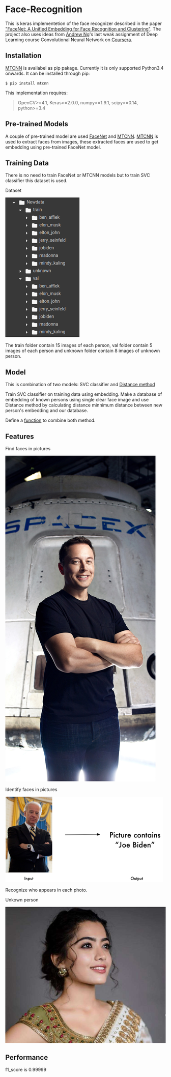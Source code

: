 # Face-Recognition
This is keras implementetion of the face recognizer described in the paper ["FaceNet: A Unified Embedding for Face Recognition and Clustering"](https://arxiv.org/abs/1503.03832). The project also uses ideas from [Andrew Ng](https://www.google.com/url?sa=t&rct=j&q=&esrc=s&source=web&cd=&cad=rja&uact=8&ved=2ahUKEwjD_p_d6NnqAhVF6nMBHYyKCPUQFjAAegQIARAB&url=https%3A%2F%2Fen.wikipedia.org%2Fwiki%2FAndrew_Ng&usg=AOvVaw2LbWH5rpY5AMpcPkIpID2t)'s last weak assignment of Deep Learning course Convolutional Neural Network on [Coursera](https://www.coursera.org).

## Installation
[MTCNN](https://arxiv.org/abs/1604.02878) is availabel as pip pakage.
Currently it is only supported Python3.4 onwards. It can be installed through pip:
```
$ pip install mtcnn
```
This implementation requires:
>OpenCV>=4.1, Keras>=2.0.0, numpy>=1.9.1, scipy>=0.14, python>=3.4

## Pre-trained Models
A couple of pre-trained model are used [FaceNet](https://arxiv.org/abs/1503.03832) and [MTCNN](https://arxiv.org/abs/1604.02878). [MTCNN](https://github.com/ipazc/mtcnn) is used to extract faces from images, these extracted faces are used to get embedding using pre-trained FaceNet model.

## Training Data
There is no  need to train FaceNet or MTCNN models but to train SVC classifier this dataset is used. 

Dataset

![Alt text](Images/dataset_structure.png)

The train folder contain 15 images of each person, val folder contain 5 images of each person and unknown folder contain 8 images of unknown person. 

## Model
This is combination of two models: SVC classifier and [Distance method](https://github.com/adg1822/Face-Recognition/blob/master/Notebook/Distance%20method.ipynb)

Train SVC classifier on training data using embedding. Make a database of embedding of known persons using single clear face image and use Distance method by calculating distance minnimum distance between new person's embedding and our database.

Define a [function](Functions/getclass.py) to combine both method.

## Features
Find faces in pictures

![Alt text](Images/elon_musk.jpg)


Identify faces in pictures

![Alt text](Images/jobiden.png)

Recognize who appears in each photo.

Unkown person

![Alt text](Images/unknown.jpeg)


## Performance

f1_score is 0.99999
